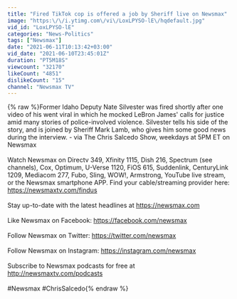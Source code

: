 ```yaml
---
title: "Fired TikTok cop is offered a job by Sheriff live on Newsmax"
image: "https:\/\/i.ytimg.com\/vi\/LoxLPYSO-lE\/hqdefault.jpg"
vid_id: "LoxLPYSO-lE"
categories: "News-Politics"
tags: ["Newsmax"]
date: "2021-06-11T10:13:42+03:00"
vid_date: "2021-06-10T23:45:01Z"
duration: "PT5M18S"
viewcount: "32170"
likeCount: "4851"
dislikeCount: "15"
channel: "Newsmax TV"
---
```

{% raw %}Former Idaho Deputy Nate Silvester was fired shortly after one video of his went viral in which he mocked LeBron James' calls for justice amid many stories of police-involved violence. Silvester tells his side of the story, and is joined by Sheriff Mark Lamb, who gives him some good news during the interview. - via The Chris Salcedo Show, weekdays at 5PM ET on Newsmax<br /><br />Watch Newsmax on Directv 349, Xfinity 1115, Dish 216, Spectrum (see channels), Cox, Optimum, U-Verse 1120, FiOS 615, Suddenlink, CenturyLink 1209, Mediacom 277, Fubo, Sling, WOW!, Armstrong, YouTube live stream, or the Newsmax smartphone APP. Find your cable/streaming provider here: <a rel="nofollow" target="blank" href="https://newsmaxtv.com/findus">https://newsmaxtv.com/findus</a><br /><br />Stay up-to-date with the latest headlines at <a rel="nofollow" target="blank" href="https://newsmax.com">https://newsmax.com</a><br /><br />Like Newsmax on Facebook: <a rel="nofollow" target="blank" href="https://facebook.com/newsmax">https://facebook.com/newsmax</a><br /><br />Follow Newsmax on Twitter: <a rel="nofollow" target="blank" href="https://twitter.com/newsmax">https://twitter.com/newsmax</a><br /><br />Follow Newsmax on Instagram: <a rel="nofollow" target="blank" href="https://instagram.com/newsmax">https://instagram.com/newsmax</a><br /><br />Subscribe to Newsmax podcasts for free at <a rel="nofollow" target="blank" href="http://newsmaxtv.com/podcasts">http://newsmaxtv.com/podcasts</a><br /><br />#Newsmax #ChrisSalcedo{% endraw %}
